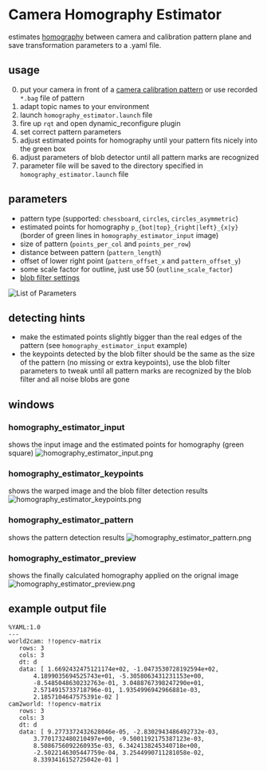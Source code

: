 # Camera Homography Estimator
estimates [homography](https://en.wikipedia.org/wiki/Homography_(computer_vision)) between camera and calibration pattern plane and save transformation parameters to a .yaml file.

## usage
0. put your camera in front of a [camera calibration pattern](https://github.com/tum-phoenix/drive_ros_camera_homography/tree/master/doc/pattern) or use recorded `*.bag` file of pattern
1. adapt topic names to your environment
2. launch `homography_estimator.launch` file
3. fire up `rqt` and open dynamic_reconfigure plugin
4. set correct pattern parameters
5. adjust estimated points for homography until your pattern fits nicely into the green box
6. adjust parameters of blob detector until all pattern marks are recognized
7. parameter file will be saved to the directory specified in `homography_estimator.launch` file

## parameters
- pattern type (supported: `chessboard`, `circles`, `circles_asymmetric`)
- estimated points for homography `p_{bot|top}_{right|left}_{x|y}` (border of green lines in `homography_estimator_input` image)
- size of pattern (`points_per_col` and `points_per_row`)
- distance between pattern (`pattern_length`)
- offset of lower right point (`pattern_offset_x` and `pattern_offset_y`)
- some scale factor for outline, just use 50 (`outline_scale_factor`) 
- [blob filter settings](https://www.learnopencv.com/blob-detection-using-opencv-python-c/)

![List of Parameters](https://github.com/tum-phoenix/drive_ros_camera_homography/blob/master/doc/rqt_dynamic_reconfigure.png)

## detecting hints
- make the estimated points slightly bigger than the real edges of the pattern (see `homography_estimator_input` example)
- the keypoints detected by the blob filter should be the same as the size of the pattern (no missing or extra keypoints), use the blob filter parameters to tweak until all pattern marks are recognized by the blob filter and all noise blobs are gone

## windows
### homography_estimator_input
shows the input image and the estimated points for homography (green square)
![homography_estimator_input.png](https://github.com/tum-phoenix/drive_ros_camera_homography/blob/master/doc/homography_estimator_input.png)

### homography_estimator_keypoints
shows the warped image and the blob filter detection results
![homography_estimator_keypoints.png](https://github.com/tum-phoenix/drive_ros_camera_homography/blob/master/doc/homography_estimator_keypoints.png)

### homography_estimator_pattern
shows the pattern detection results
![homography_estimator_pattern.png](https://github.com/tum-phoenix/drive_ros_camera_homography/blob/master/doc/homography_estimator_pattern.png)

### homography_estimator_preview
shows the finally calculated homography applied on the orignal image
![homography_estimator_preview.png](https://github.com/tum-phoenix/drive_ros_camera_homography/blob/master/doc/homography_estimator_preview.png)

## example output file
```
%YAML:1.0
---
world2cam: !!opencv-matrix
   rows: 3
   cols: 3
   dt: d
   data: [ 1.6692432475121174e+02, -1.0473530728192594e+02,
       4.1899035694525743e+01, -5.3058063431231153e+00,
       -8.5485048630232763e-01, 3.0488767398247290e+01,
       2.5714915733718796e-01, 1.9354996942966881e-03,
       2.1857104647575391e-02 ]
cam2world: !!opencv-matrix
   rows: 3
   cols: 3
   dt: d
   data: [ 9.2773372432628046e-05, -2.8302943486492732e-03,
       3.7701732480210497e+00, -9.5001192175387123e-03,
       8.5086756092260935e-03, 6.3424138245340718e+00,
       -2.5022146305447759e-04, 3.2544990711281058e-02,
       8.3393416152725042e-01 ]
```
       
